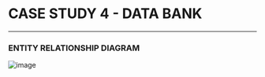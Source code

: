 # CASE STUDY 4 - DATA BANK

---

### ENTITY RELATIONSHIP DIAGRAM
![image](https://github.com/IshanOze/8-week-SQL-Challenge/assets/72873175/bef50f5b-97c6-4400-b4bd-078030d7ae71)

